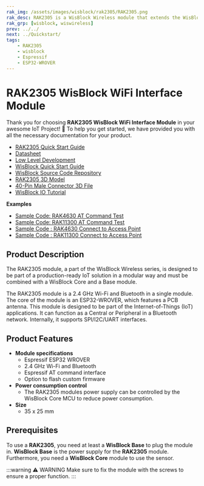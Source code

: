 ```yaml
---
rak_img: /assets/images/wisblock/rak2305/RAK2305.png
rak_desc: RAK2305 is a WisBlock Wireless module that extends the WisBlock system with Wi-Fi and Bluetooth connectivity. It is based on the Espressif ESP32 WROVER module.
rak_grp: [wisblock, wiswireless]
prev: ../../
next: ../Quickstart/
tags:
    - RAK2305
    - wisblock
    - Espressif
    - ESP32-WROVER
---
```


# RAK2305 WisBlock WiFi Interface Module

Thank you for choosing **RAK2305 WisBlock WiFi Interface Module** in your awesome IoT Project! 🎉 To help you get started, we have provided you with all the necessary documentation for your product.

* [RAK2305 Quick Start Guide](../Quickstart/)
* [Datasheet](../Datasheet/)
* [Low Level Development](../Low-Level-Development/)
* <a href="../../Quickstart/" target="_blank">WisBlock Quick Start Guide</a>
* [WisBlock Source Code Repository](https://github.com/RAKWireless/WisBlock/)
* [RAK2305 3D Model](https://downloads.rakwireless.com/3D_File/WisBlock/3D_RAK2305.stp)
* [40-Pin Male Connector 3D File](https://downloads.rakwireless.com/3D_File/Accessory/WisConnector/M40S1003K6M.stp)
* [WisBlock IO Tutorial](/Knowledge-Hub/Learn/WisBlock-IO-Tutorial/)

**Examples**
* [Sample Code: RAK4630 AT Command Test](https://github.com/RAKWireless/WisBlock/tree/master/examples/RAK4630/communications/WiFi/AT_Command_Test)
* [Sample Code: RAK11300 AT Command Test](https://github.com/RAKWireless/WisBlock/tree/master/examples/RAK11300/communications/WiFi/AT_Command_Test)
* [Sample Code : RAK4630 Connect to Access Point](https://github.com/RAKWireless/WisBlock/tree/master/examples/RAK4630/communications/WiFi/connect_ap)
* [Sample Code : RAK11300 Connect to Access Point](https://github.com/RAKWireless/WisBlock/tree/master/examples/RAK11300/communications/WiFi/connect_ap)

## Product Description

The RAK2305 module, a part of the WisBlock Wireless series, is designed to be part of a production-ready IoT solution in a modular way and must be combined with a WisBlock Core and a Base module.

The RAK2305 module is a 2.4&nbsp;GHz Wi-Fi and Bluetooth in a single module. The core of the module is an ESP32-WROVER, which features a PCB antenna. This module is designed to be part of the Internet-of-Things (IoT) applications. It can function as a Central or Peripheral in a Bluetooth network. Internally, it supports SPI/I2C/UART interfaces.

## Product Features

* **Module specifications**
    * Espressif ESP32 WROVER
    * 2.4&nbsp;GHz Wi-Fi and Bluetooth
    * Espressif AT command interface
    * Option to flash custom firmware
* **Power consumption control**
    * The RAK2305 modules power supply can be controlled by the WisBlock Core MCU to reduce power consumption.
* **Size**
    * 35 x 25&nbsp;mm

## Prerequisites

To use a **RAK2305**, you need at least a **WisBlock Base** to plug the module in. **WisBlock Base** is the power supply for the **RAK2305** module. Furthermore, you need a **WisBlock Core** module to use the sensor.

:::warning ⚠️ WARNING
Make sure to fix the module with the screws to ensure a proper function.
:::
